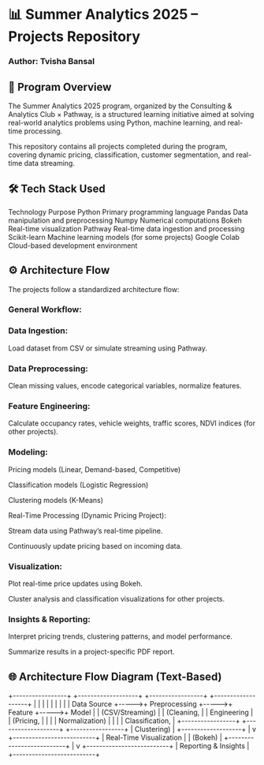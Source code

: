 # 📊 Summer Analytics 2025 – Projects Repository
### Author: Tvisha Bansal


## 📖 Program Overview
The Summer Analytics 2025 program, organized by the Consulting & Analytics Club × Pathway, is a structured learning initiative aimed at solving real-world analytics problems using Python, machine learning, and real-time processing.

This repository contains all projects completed during the program, covering dynamic pricing, classification, customer segmentation, and real-time data streaming.

## 🛠️ Tech Stack Used
Technology	Purpose
Python	Primary programming language
Pandas	Data manipulation and preprocessing
Numpy	Numerical computations
Bokeh	Real-time visualization
Pathway	Real-time data ingestion and processing
Scikit-learn	Machine learning models (for some projects)
Google Colab	Cloud-based development environment

## ⚙️ Architecture Flow
The projects follow a standardized architecture flow:

### General Workflow:
### Data Ingestion:

Load dataset from CSV or simulate streaming using Pathway.

### Data Preprocessing:

Clean missing values, encode categorical variables, normalize features.

### Feature Engineering:

Calculate occupancy rates, vehicle weights, traffic scores, NDVI indices (for other projects).

### Modeling:

Pricing models (Linear, Demand-based, Competitive)

Classification models (Logistic Regression)

Clustering models (K-Means)

Real-Time Processing (Dynamic Pricing Project):

Stream data using Pathway’s real-time pipeline.

Continuously update pricing based on incoming data.

### Visualization:

Plot real-time price updates using Bokeh.

Cluster analysis and classification visualizations for other projects.

### Insights & Reporting:

Interpret pricing trends, clustering patterns, and model performance.

Summarize results in a project-specific PDF report.

## 🌐 Architecture Flow Diagram (Text-Based)

+-----------------+      +-------------------+      +-----------------+      +-------------------+
|                 |      |                   |      |                 |      |                   |
|  Data Source    +----->+  Preprocessing    +----->+   Feature        +----->+   Model            |
| (CSV/Streaming) |      | (Cleaning,        |      |  Engineering    |      |  (Pricing,         |
|                 |      | Normalization)    |      |                 |      |  Classification,   |
+-----------------+      +-------------------+      +-----------------+      |  Clustering)       |
                                                                           +-------------------+
                                                                                    |
                                                                                    v
                                                               +--------------------------+
                                                               | Real-Time Visualization  |
                                                               |      (Bokeh)             |
                                                               +--------------------------+
                                                                                    |
                                                                                    v
                                                               +--------------------------+
                                                               |    Reporting & Insights  |
                                                               +--------------------------+



